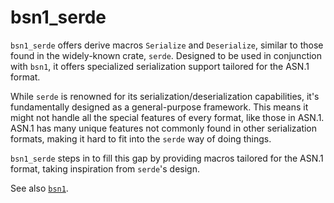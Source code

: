 # bsn1_serde

`bsn1_serde` offers derive macros `Serialize` and `Deserialize`, similar to those found in the widely-known crate, `serde`. Designed to be used in conjunction with `bsn1`, it offers specialized serialization support tailored for the ASN.1 format.

While `serde` is renowned for its serialization/deserialization capabilities, it's fundamentally designed as a general-purpose framework. This means it might not handle all the special features of every format, like those in ASN.1.
ASN.1 has many unique features not commonly found in other serialization formats, making it hard to fit into the `serde` way of doing things.

`bsn1_serde` steps in to fill this gap by providing macros tailored for the ASN.1 format, taking inspiration from `serde`'s design.

See also [`bsn1`].

[`bsn1`]: https://crates.io/crates/bsn1
